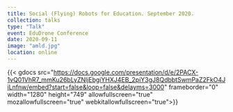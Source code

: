 ```yaml
---
title: Social (Flying) Robots for Education. September 2020.
collection: talks
type: "Talk"
event: EduDrone Conference 
date: 2020-09-11
image: "amld.jpg"
location: online
---
```




{{< gdocs  src="https://docs.google.com/presentation/d/e/2PACX-1vQ01VhR7_mmKu26bLyZNljEbgiYHXJ4EB_2piY3gJ8QdbbtSwmPaZ2FkO4JiLnfnw/embed?start=false&loop=false&delayms=3000" frameborder="0" width="1280" height="749" allowfullscreen="true" mozallowfullscreen="true" webkitallowfullscreen="true">}}
